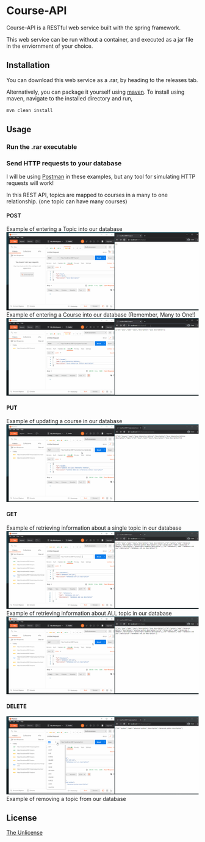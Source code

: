 # Course-API

Course-API is a RESTful web service built with the spring framework. 

This web service can be run without a container, and executed as a jar file in the enviornment of your choice.

## Installation

You can download this web service as a .rar, by heading to the releases tab.

Alternatively, you can package it yourself using [maven](https://maven.apache.org/index.html).
To install using maven, navigate to the installed directory and run,
```bash
mvn clean install
```

## Usage

### Run the .rar executable

### Send HTTP requests to your database
I will be using [Postman](https://www.postman.com/) in these examples, but any tool for simulating HTTP requests will work!

In this REST API, topics are mapped to courses in a many to one relationship. (one topic can have many courses)
#### POST
Example of entering a Topic into our database
![post request, topic](https://github.com/MichaelGombos/course-api/blob/main/Documentation/1PostTopic.gif?raw=true)
Example of entering a Course into our database (Remember, Many to One!)
![post request, course](https://github.com/MichaelGombos/course-api/blob/main/Documentation/2PostCourse.gif?raw=true)
#### PUT
Example of updating a course in our database
![put request, course](https://github.com/MichaelGombos/course-api/blob/main/Documentation/3PutCourse.gif?raw=true)
#### GET
Example of retrieving information about a single topic in our database
![get request, topic single](https://github.com/MichaelGombos/course-api/blob/main/Documentation/4GetSingleTopic.gif?raw=true)
Example of retrieving information about ALL topic in our database
![get request, topic many](https://github.com/MichaelGombos/course-api/blob/main/Documentation/5GetAllTopics.gif?raw=true)
#### DELETE
![delete request, topic one](https://github.com/MichaelGombos/course-api/blob/main/Documentation/6DeleteTopics.gif?raw=true)
Example of removing a topic from our database

## License
[The Unlicense](https://choosealicense.com/licenses/mit/)
